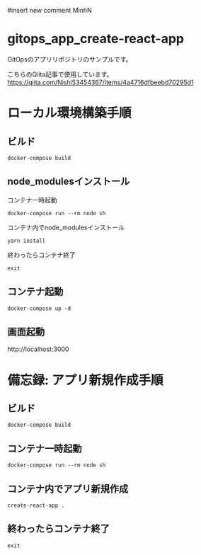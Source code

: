 #insert new comment MinhN
# gitops_app_create-react-app
GitOpsのアプリリポジトリのサンプルです。

こちらのQiita記事で使用しています。  
https://qiita.com/Nishi53454367/items/4a4716dfbeebd70295d1

# ローカル環境構築手順

## ビルド
```
docker-compose build
```

## node_modulesインストール

コンテナ一時起動
```
docker-compose run --rm node sh
```

コンテナ内でnode_modulesインストール
```
yarn install
```

終わったらコンテナ終了
```
exit
```

## コンテナ起動
```
docker-compose up -d
```

## 画面起動
http://localhost:3000

# 備忘録: アプリ新規作成手順

## ビルド
```
docker-compose build
```

## コンテナ一時起動
```
docker-compose run --rm node sh
```

## コンテナ内でアプリ新規作成
```
create-react-app .
```

## 終わったらコンテナ終了
```
exit
```
